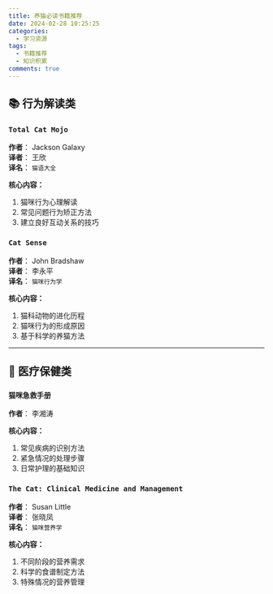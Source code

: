 ```yaml
---
title: 养猫必读书籍推荐
date: 2024-02-28 10:25:25
categories:
  - 学习资源
tags:
  - 书籍推荐
  - 知识积累
comments: true
---
```


## 📚 行为解读类 

### `Total Cat Mojo`

**作者**： Jackson Galaxy  
**译者**： 王欣  
**译名**： `猫语大全`

**核心内容：**

1. 猫咪行为心理解读
2. 常见问题行为矫正方法
3. 建立良好互动关系的技巧


### `Cat Sense`

**作者**： John Bradshaw  
**译者**： 李永平  
**译名**： `猫咪行为学`

**核心内容：**

1. 猫科动物的进化历程
2. 猫咪行为的形成原因
3. 基于科学的养猫方法


---

## 🏥 医疗保健类

### `猫咪急救手册`


**作者**： 李湘涛  

**核心内容：**

1. 常见疾病的识别方法
2. 紧急情况的处理步骤
3. 日常护理的基础知识



### `The Cat: Clinical Medicine and Management`

**作者**： Susan Little  
**译者**： 张晓凤  
**译名**： `猫咪营养学`

**核心内容：**

1. 不同阶段的营养需求
2. 科学的食谱制定方法
3. 特殊情况的营养管理